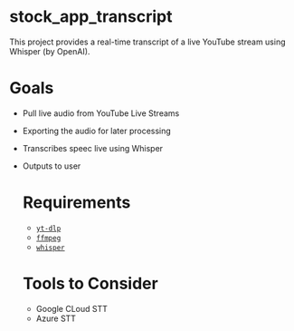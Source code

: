 # stock_app_transcript

This project provides a real-time transcript of a live YouTube stream using Whisper (by OpenAI).

# Goals

- Pull live audio from YouTube Live Streams
- Exporting the audio for later processing
- Transcribes speec live using Whisper
- Outputs to user

  # Requirements
  - [`yt-dlp`](https://github.com/yt-dlp/yt-dlp)
  - [`ffmpeg`](https://ffmpeg.org/)
  - [`whisper`](https://github.com/openai/whisper)
 
  # Tools to Consider
  - Google CLoud STT
  - Azure STT
